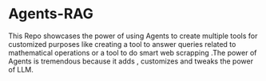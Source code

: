 # Agents-RAG
This Repo showcases the power of using Agents to create multiple tools for customized purposes like creating a tool to answer queries related to mathematical operations or a tool to do smart web scrapping .The power of Agents is tremendous because it adds , customizes and tweaks the power of LLM.
